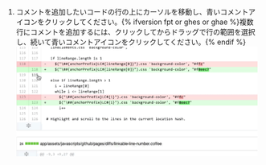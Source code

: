 1. コメントを追加したいコードの行の上にカーソルを移動し、青いコメントアイコンをクリックしてください。{% ifversion fpt or ghes or ghae %}複数行にコメントを追加するには、クリックしてからドラッグで行の範囲を選択し、続いて青いコメントアイコンをクリックしてください。{% endif %} ![青いコメントアイコン](/assets/images/help/commits/hover-comment-icon.gif)
